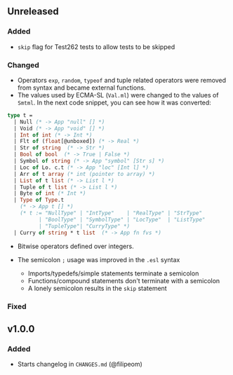 ## Unreleased

### Added

- `skip` flag for Test262 tests to allow tests to be skipped

### Changed

- Operators `exp`, `random`, `typeof` and tuple related operators were removed from syntax and became external functions. 
- The values used by ECMA-SL (`Val.ml`) were changed to the values of `Smtml`. In the next code snippet, you can see how it was converted:
```ocaml
type t =
  | Null (* -> App "null" [] *)
  | Void (* -> App "void" [] *)
  | Int of int (* -> Int *)
  | Flt of (float[@unboxed]) (* -> Real *)
  | Str of string  (* -> Str *)
  | Bool of bool  (* -> True | False *)
  | Symbol of string (* -> App "symbol" [Str s] *)
  | Loc of Lo. c.t (* -> App "loc" [Int l] *)
  | Arr of t array (* int (pointer to array) *)
  | List of t list (* -> List l *)
  | Tuple of t list (* -> List l *)
  | Byte of int (* Int *)
  | Type of Type.t  
    (* -> App t [] *) 
    (* t := "NullType" | "IntType"    | "RealType" | "StrType" 
          | "BoolType" | "SymbolType" | "LocType"  | "ListType" 
          | "TupleType"| "CurryType" *)
  | Curry of string * t list  (* -> App fn fvs *)
```
- Bitwise operators defined over integers.

- The semicolon `;` usage was improved in the `.esl` syntax
  - Imports/typedefs/simple statements terminate a semicolon
  - Functions/compound statements don't terminate with a semicolon
  - A lonely semicolon results in the `skip` statement

### Fixed

## v1.0.0

### Added

- Starts changelog in `CHANGES.md` (@filipeom)
